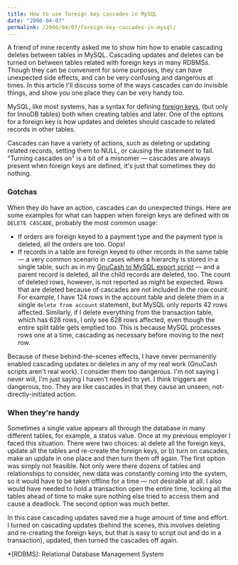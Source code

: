 ```yaml
---
title: How to use foreign key cascades in MySQL
date: "2006-04-07"
permalink: /2006/04/07/foreign-key-cascades-in-mysql/
---
```

A friend of mine recently asked me to show him how to enable cascading deletes between tables in MySQL. Cascading updates and deletes can be turned on between tables related with foreign keys in many RDBMSs. Though they can be convenient for some purposes, they can have unexpected side effects, and can be very confusing and dangerous at times. In this article I'll discuss some of the ways cascades can do invisible things, and show you one place they can be very handy too.

MySQL, like most systems, has a syntax for defining [foreign keys][1], (but only for InnoDB tables) both when creating tables and later. One of the options for a foreign key is how updates and deletes should cascade to related records in other tables.

Cascades can have a variety of actions, such as deleting or updating related records, setting them to NULL, or causing the statement to fail. "Turning cascades on" is a bit of a misnomer &#8212; cascades are always present when foreign keys are defined, it's just that sometimes they do nothing.

### Gotchas

When they do have an action, cascades can do unexpected things. Here are some examples for what can happen when foreign keys are defined with `ON DELETE CASCADE`, probably the most common usage:

*   If orders are foreign keyed to a payment type and the payment type is deleted, all the orders are too. Oops!
*   If records in a table are foreign keyed to other records in the same table &#8212; a very common scenario in cases where a hierarchy is stored in a single table, such as in my [GnuCash to MySQL export script][2] &#8212; and a parent record is deleted, all the child records are deleted, too. The count of deleted rows, however, is not reported as might be expected. Rows that are deleted because of cascades are not included in the row count. For example, I have 124 rows in the account table and delete them in a single `delete from account` statement, but MySQL only reports 42 rows affected. Similarly, if I delete everything from the transaction table, which has 628 rows, I only see 628 rows affected, even though the entire split table gets emptied too. This is because MySQL processes rows one at a time, cascading as necessary before moving to the next row.

Because of these behind-the-scenes effects, I have never permanently enabled cascading updates or deletes in any of my real work (GnuCash scripts aren't real work). I consider them too dangerous. I'm not saying I never will, I'm just saying I haven't needed to yet. I think triggers are dangerous, too. They are like cascades in that they cause an unseen, not-directly-initiated action.

### When they're handy

Sometimes a single value appears all through the database in many different tables, for example, a status value. Once at my previous employer I faced this situation. There were two choices: a) delete all the foreign keys, update all the tables and re-create the foreign keys, or b) turn on cascades, make an update in one place and then turn them off again. The first option was simply not feasible. Not only were there dozens of tables and relationships to consider, new data was constantly coming into the system, so it would have to be taken offline for a time &#8212; not desirable at all. I also would have needed to hold a transaction open the entire time, locking all the tables ahead of time to make sure nothing else tried to access them and cause a deadlock. The second option was much better.

In this case cascading updates saved me a huge amount of time and effort. I turned on cascading updates (behind the scenes, this involves deleting and re-creating the foreign keys, but that is easy to script out and do in a transaction), updated, then turned the cascades off again.

 *[RDBMS]: Relational Database Management System

 [1]: http://dev.mysql.com/doc/refman/5.0/en/innodb-foreign-key-constraints.html
 [2]: /blog/2006/03/12/gnucash-to-mysql-export-script/
